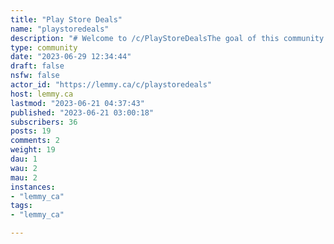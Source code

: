 ```yaml
---
title: "Play Store Deals" 
name: "playstoredeals"
description: "# Welcome to /c/PlayStoreDealsThe goal of this community is to share when Android apps on the Google Play Store go on sale, either at a reduced price or for free.### Rules1. Post URL **must** be the URL of the app on the Google Play Store.   - Exception: If the developer has multiple apps on sale, it can be the URL of the developer on the Google Play Store.        2. Post titles **must** contain:    - Name of app     - Exception: If the developer has multiple apps on sale, it can be the developer’s name and an indication that it is multiple apps   - Regular price and sale price     - Examples:         - $4.99 -> $0.99        - $2.99 -> free   - The words (expired) after then name once the sale is over3. Post descriptions **must** contain:   - All or part of the description of the app from the Google Play Store.4. Post descriptions **can** contain:   - The date when the sale ends, if known   - Your country of origin (This is not required, but can help because sometimes sales are limited to parts of the world.)   - Historical information about pricing if known5. Do not include any other information in the post! No media or other links. If you would like to provide more information or opinions, make a reply. 6. Do not violate the [lemmy.ca server rules](https://lemmy.ca). ### Recommendations1. To help others decide whether to buy or download these apps, make a reply and share what you know, including:   - the merits of the app   - compatibility issues with different Android devices   - similar apps that you prefer   - historical pricing data if known2. If you see a sale has expired, please reply with the word “Expired” so the poster knows to change the title.3. If the sale has expired but you think the app is worth paying full price, please say so. We like sales, but we also want developers to be fairly compensated for good work."
type: community
date: "2023-06-29 12:34:44"
draft: false
nsfw: false
actor_id: "https://lemmy.ca/c/playstoredeals"
host: lemmy.ca
lastmod: "2023-06-21 04:37:43"
published: "2023-06-21 03:00:18"
subscribers: 36
posts: 19
comments: 2
weight: 19
dau: 1
wau: 2
mau: 2
instances:
- "lemmy_ca"
tags: 
- "lemmy_ca"

---
```

